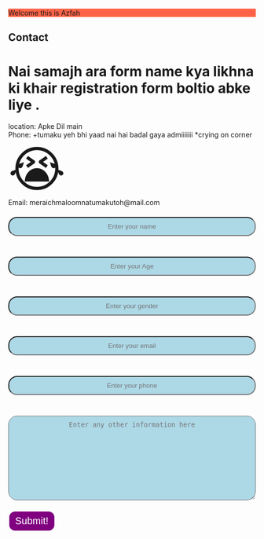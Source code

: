<HTML>
<HEAD>

<style>
    img {width: 80%;height: 80%}
#name, #age, #gender, #email, #phone, #desc {
  background-color: lightblue;
  color: black;
  padding: 10px;
  text-align: center;
  border-radius: 18px;
    width: 100%;
    margin: 21px 0px;
}
}  
form {
    display: flex;
    align-items: center;
    justify-content: center;
    flex-direction: column; 
}
button {
    color: white;
    background: purple;
    padding: 8px 12px;
    font-size: 20px;
    border: 2px solid white;
    border-radius: 14px;
    cursor: pointer;
    }
</style>
<title>
fattum
</title>
<p style="background-color:Tomato;">Welcome this is Azfah</p>
<div class="w3-container" id="contact">
    <h2>Contact</h2>
    <h1>Nai samajh ara form name kya likhna ki khair registration form boltio abke liye .</h1>
    <i class="fa fa-map-marker w3-text-red" style="width:30px"></i> location: Apke Dil main  <br>
    <i class="fa fa-phone w3-text-red" style="width:30px"></i> Phone: +tumaku yeh bhi yaad nai hai badal gaya admiiiiiii *crying on corner <span style='font-size:100px;'>&#128557;</span><br>
    <i class="fa fa-envelope w3-text-red" style="width:30px"> </i> Email: meraichmaloomnatumakutoh@mail.com<br>
     <form action="index.php" method="post">
            <input type="text" name="name" id="name" placeholder="Enter your name">
            <input type="text" name="age" id="age" placeholder="Enter your Age">
            <input type="text" name="gender" id="gender" placeholder="Enter your gender">
            <input type="email" name="email" id="email" placeholder="Enter your email">
            <input type="phone" name="phone" id="phone" placeholder="Enter your phone">
            <textarea name="desc" id="desc" cols="30" rows="10" placeholder="Enter any other information here"></textarea>
            <button type="button" onclick="alert('Thank you!')">Submit!</button>
        </form>
  </div>
  <link rel="stylesheet" href="form.html">

<HEAD>
</HTML>

